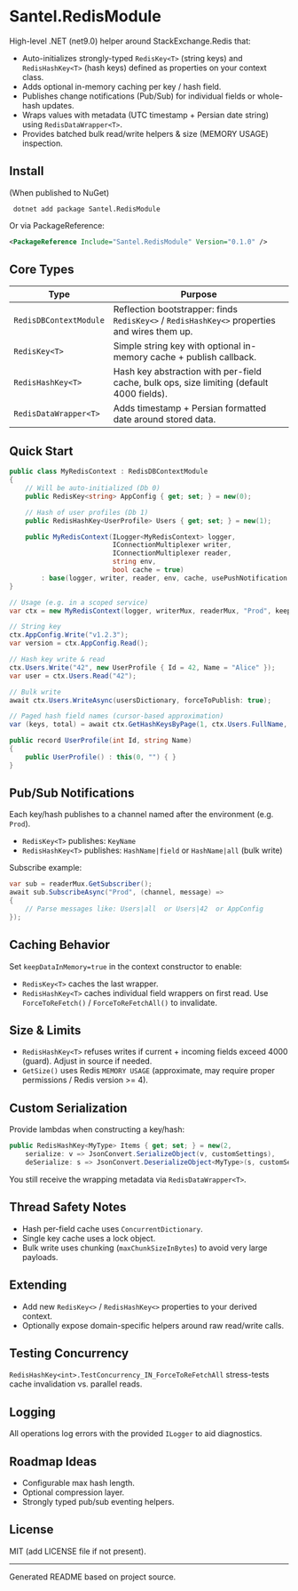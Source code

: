 # Santel.RedisModule

High-level .NET (net9.0) helper around StackExchange.Redis that:

- Auto-initializes strongly-typed `RedisKey<T>` (string keys) and `RedisHashKey<T>` (hash keys) defined as properties on your context class.
- Adds optional in-memory caching per key / hash field.
- Publishes change notifications (Pub/Sub) for individual fields or whole-hash updates.
- Wraps values with metadata (UTC timestamp + Persian date string) using `RedisDataWrapper<T>`.
- Provides batched bulk read/write helpers & size (MEMORY USAGE) inspection.

## Install
(When published to NuGet)
```
 dotnet add package Santel.RedisModule
```
Or via PackageReference:
```xml
<PackageReference Include="Santel.RedisModule" Version="0.1.0" />
```

## Core Types

| Type | Purpose |
|------|---------|
| `RedisDBContextModule` | Reflection bootstrapper: finds `RedisKey<>` / `RedisHashKey<>` properties and wires them up. |
| `RedisKey<T>` | Simple string key with optional in-memory cache + publish callback. |
| `RedisHashKey<T>` | Hash key abstraction with per-field cache, bulk ops, size limiting (default 4000 fields). |
| `RedisDataWrapper<T>` | Adds timestamp + Persian formatted date around stored data. |

## Quick Start
```csharp
public class MyRedisContext : RedisDBContextModule
{
    // Will be auto-initialized (Db 0)
    public RedisKey<string> AppConfig { get; set; } = new(0);

    // Hash of user profiles (Db 1)
    public RedisHashKey<UserProfile> Users { get; set; } = new(1);

    public MyRedisContext(ILogger<MyRedisContext> logger,
                          IConnectionMultiplexer writer,
                          IConnectionMultiplexer reader,
                          string env,
                          bool cache = true)
        : base(logger, writer, reader, env, cache, usePushNotification: true) { }
}

// Usage (e.g. in a scoped service)
var ctx = new MyRedisContext(logger, writerMux, readerMux, "Prod", keepDataInMemory: true);

// String key
ctx.AppConfig.Write("v1.2.3");
var version = ctx.AppConfig.Read();

// Hash key write & read
ctx.Users.Write("42", new UserProfile { Id = 42, Name = "Alice" });
var user = ctx.Users.Read("42");

// Bulk write
await ctx.Users.WriteAsync(usersDictionary, forceToPublish: true);

// Paged hash field names (cursor-based approximation)
var (keys, total) = await ctx.GetHashKeysByPage(1, ctx.Users.FullName, pageNumber: 2, pageSize: 25);
```

```csharp
public record UserProfile(int Id, string Name)
{
    public UserProfile() : this(0, "") { }
}
```

## Pub/Sub Notifications
Each key/hash publishes to a channel named after the environment (e.g. `Prod`).
- `RedisKey<T>` publishes: `KeyName`
- `RedisHashKey<T>` publishes: `HashName|field` or `HashName|all` (bulk write)

Subscribe example:
```csharp
var sub = readerMux.GetSubscriber();
await sub.SubscribeAsync("Prod", (channel, message) =>
{
    // Parse messages like: Users|all  or Users|42  or AppConfig
});
```

## Caching Behavior
Set `keepDataInMemory=true` in the context constructor to enable:
- `RedisKey<T>` caches the last wrapper.
- `RedisHashKey<T>` caches individual field wrappers on first read.
Use `ForceToReFetch()` / `ForceToReFetchAll()` to invalidate.

## Size & Limits
- `RedisHashKey<T>` refuses writes if current + incoming fields exceed 4000 (guard). Adjust in source if needed.
- `GetSize()` uses Redis `MEMORY USAGE` (approximate, may require proper permissions / Redis version >= 4). 

## Custom Serialization
Provide lambdas when constructing a key/hash:
```csharp
public RedisHashKey<MyType> Items { get; set; } = new(2,
    serialize: v => JsonConvert.SerializeObject(v, customSettings),
    deSerialize: s => JsonConvert.DeserializeObject<MyType>(s, customSettings)!);
```
You still receive the wrapping metadata via `RedisDataWrapper<T>`.

## Thread Safety Notes
- Hash per-field cache uses `ConcurrentDictionary`.
- Single key cache uses a lock object.
- Bulk write uses chunking (`maxChunkSizeInBytes`) to avoid very large payloads.

## Extending
- Add new `RedisKey<>` / `RedisHashKey<>` properties to your derived context.
- Optionally expose domain-specific helpers around raw read/write calls.

## Testing Concurrency
`RedisHashKey<int>.TestConcurrency_IN_ForceToReFetchAll` stress-tests cache invalidation vs. parallel reads.

## Logging
All operations log errors with the provided `ILogger` to aid diagnostics.

## Roadmap Ideas
- Configurable max hash length.
- Optional compression layer.
- Strongly typed pub/sub eventing helpers.

## License
MIT (add LICENSE file if not present).

---
Generated README based on project source.